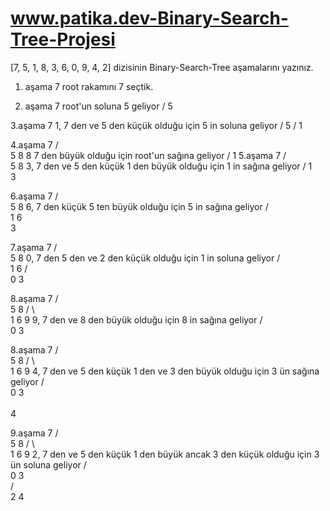 # www.patika.dev-Binary-Search-Tree-Projesi


[7, 5, 1, 8, 3, 6, 0, 9, 4, 2] dizisinin Binary-Search-Tree aşamalarını yazınız.



1. aşama                    7         root rakamını 7 seçtik.

2. aşama                    7          root'un soluna 5 geliyor
                           /
                          5
                          
3.aşama                     7          1, 7 den ve 5 den küçük olduğu için 5 in soluna geliyor
                           /
                          5
                         /
                        1
                        
4.aşama                     7
                           / \
                          5   8         8 7 den büyük olduğu için root'un sağına geliyor
                         /
                        1
5.aşama                     7
                           / \
                          5   8        3, 7 den ve 5 den küçük 1 den büyük olduğu için 1 in sağına geliyor
                         /
                        1
                         \
                          3
                          
6.aşama                     7
                           / \
                          5   8       6, 7 den küçük 5 ten büyük olduğu için 5 in sağına geliyor
                         / \
                        1   6 
                         \
                          3    
                          
7.aşama                     7
                           / \
                          5   8         0, 7 den 5 den ve 2 den küçük olduğu için 1 in soluna geliyor
                         / \
                        1   6 
                       / \
                      0   3                            
 
8.aşama                     7
                           / \
                          5   8
                         / \   \
                        1   6    9      9, 7 den ve 8 den büyük olduğu için 8 in sağına geliyor 
                       / \
                      0   3   
                      
8.aşama                     7
                           / \
                          5   8
                         / \   \
                        1   6    9      4, 7 den ve 5 den küçük 1 den ve 3 den büyük olduğu için 3 ün sağına geliyor
                       / \
                      0   3  
                           \
                            4
                      
9.aşama                     7
                           / \
                          5   8
                         / \   \
                        1   6    9     2, 7 den ve 5 den küçük 1 den büyük ancak 3 den küçük olduğu için 3 ün soluna geliyor
                       / \
                      0   3  
                         / \
                        2   4                     
                      
